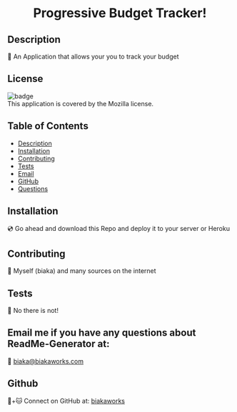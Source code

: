 <h1 align="center">Progressive Budget Tracker!</h1>

## Description
📖 An Application that allows your you to track your budget

## License
![badge](https://img.shields.io/badge/license-Mozilla-brightgreen)
<br />
This application is covered by the Mozilla license. 

## Table of Contents
- [Description](#description)
- [Installation](#installation)
- [Contributing](#contributing)
- [Tests](#tests)
- [Email](#email)
- [GitHub](#gitHub)
- [Questions](#questions)

## Installation
💿 Go ahead and download this Repo and deploy it to your server or Heroku

## Contributing
🤝 Myself (biaka) and many sources on the internet

## Tests
🔬 No there is not!

## Email me if you have any questions about ReadMe-Generator at:
📧 biaka@biakaworks.com

## Github
🐙+🐱 Connect on GitHub at: [biakaworks](https://github.com/biakaworks)

